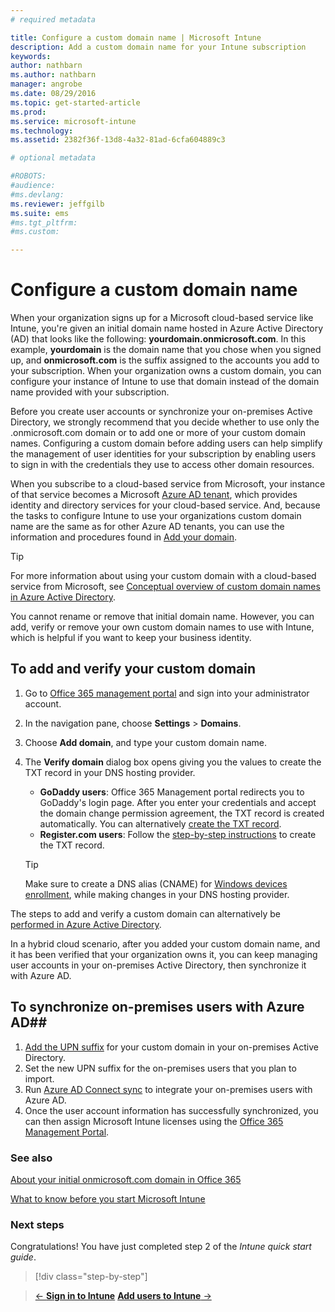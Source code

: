 ```yaml
---
# required metadata

title: Configure a custom domain name | Microsoft Intune
description: Add a custom domain name for your Intune subscription
keywords:
author: nathbarnms.author: nathbarn
manager: angrobe
ms.date: 08/29/2016
ms.topic: get-started-article
ms.prod:
ms.service: microsoft-intune
ms.technology:
ms.assetid: 2382f36f-13d8-4a32-81ad-6cfa604889c3

# optional metadata

#ROBOTS:
#audience:
#ms.devlang:
ms.reviewer: jeffgilb
ms.suite: ems
#ms.tgt_pltfrm:
#ms.custom:

---
```



# Configure a custom domain name

When your organization signs up for a Microsoft cloud-based service like Intune, you're given an initial domain name hosted in Azure Active Directory (AD) that looks like the following: **yourdomain.onmicrosoft.com**. In this example, **yourdomain** is the domain name that you chose when you signed up, and **onmicrosoft.com** is the suffix assigned to the accounts you add to your subscription. When your organization owns a custom domain, you can configure your instance of Intune to use that domain instead of the domain name provided with your subscription.

Before you create user accounts or synchronize your on-premises Active Directory, we strongly recommend that you decide whether to use only the .onmicrosoft.com domain or to add one or more of your custom domain names. Configuring a custom domain before adding users can help simplify the management of user identities for your subscription by enabling users to sign in with the credentials they use to access other domain resources.

When you subscribe to a cloud-based service from Microsoft, your instance of that service becomes a Microsoft  [Azure AD tenant](http://technet.microsoft.com/library/jj573650.aspx#BKMK_WhatIsAnAzureADTenant), which provides identity and directory services for your cloud-based service. And, because the tasks to configure Intune to use your organizations custom domain name are the same as for other Azure AD tenants, you can use the information and procedures found in [Add your domain](https://azure.microsoft.com/documentation/articles/active-directory-add-domain/).

> [!TIP]
> For more information about using your custom domain with a cloud-based service from Microsoft, see [Conceptual overview of custom domain names in Azure Active Directory](https://azure.microsoft.com/documentation/articles/active-directory-add-domain-concepts/).

You cannot rename or remove that initial domain name. However, you can add, verify or remove your own custom domain names to use with Intune, which is helpful if you want to keep your business identity.

## To add and verify your custom domain

1. Go to [Office 365 management portal](https://portal.office.com/Admin/Default.aspx) and sign into your administrator account.

2. In the navigation pane, choose **Settings** &gt; **Domains**.

3. Choose **Add domain**, and type your custom domain name.

4. The **Verify domain** dialog box opens giving you the values to create the TXT record in your DNS hosting provider.
	- **GoDaddy users**: Office 365 Management portal redirects you to GoDaddy's login page. After you enter your credentials and accept the domain change permission agreement, the TXT record is created automatically. You can alternatively [create the TXT record](https://support.office.com/en-us/article/Create-DNS-records-at-GoDaddy-for-Office-365-f40a9185-b6d5-4a80-bb31-aa3bb0cab48a?ui=en-US&rs=en-US&ad=US).
	- **Register.com users**: Follow the [step-by-step instructions](https://support.office.com/en-us/article/Create-DNS-records-at-Register-com-for-Office-365-55bd8c38-3316-48ae-a368-4959b2c1684e?ui=en-US&rs=en-US&ad=US#BKMK_verify) to create the TXT record.

	> [!TIP]
	> Make sure to create a DNS alias (CNAME) for [Windows devices enrollment](/Intune/deploy-use/set-up-windows-phone-management-with-microsoft-intune), while making changes in your DNS hosting provider.

The steps to add and verify a custom domain can alternatively be [performed in Azure Active Directory](https://azure.microsoft.com/en-us/documentation/articles/active-directory-add-domain/).

In a hybrid cloud scenario, after you added your custom domain name, and it has been verified that your organization owns it, you can keep managing user accounts in your on-premises Active Directory, then synchronize it with Azure AD.

## To synchronize on-premises users with Azure AD##

1. [Add the UPN suffix](https://technet.microsoft.com/en-us/library/cc772007.aspx) for your custom domain in your on-premises Active Directory.
2. Set the new UPN suffix for the on-premises users that you plan to import.
3. Run [Azure AD Connect sync](https://azure.microsoft.com/en-us/documentation/articles/active-directory-aadconnect/) to integrate your on-premises users with Azure AD.
4. Once the user account information has successfully synchronized, you can then assign Microsoft Intune licenses using the [Office 365 Management Portal](https://portal.office.com/Admin/Default.aspx).

### See also

[About your initial onmicrosoft.com domain in Office 365](https://support.office.com/en-us/article/About-your-initial-onmicrosoft-com-domain-in-Office-365-B9FC3018-8844-43F3-8DB1-1B3A8E9CFD5A?ui=en-US&rs=en-US&ad=US)

[What to know before you start Microsoft Intune](what-to-know-before-you-start-microsoft-intune.md)
### Next steps
Congratulations! You have just completed step 2 of the *Intune quick start guide*.

>[!div class="step-by-step"]

>[&larr; **Sign in to Intune**](.\start-with-a-paid-subscription-to-microsoft-intune-step-1.md)     [**Add users to Intune** &rarr;](.\start-with-a-paid-subscription-to-microsoft-intune-step-3.md)  
